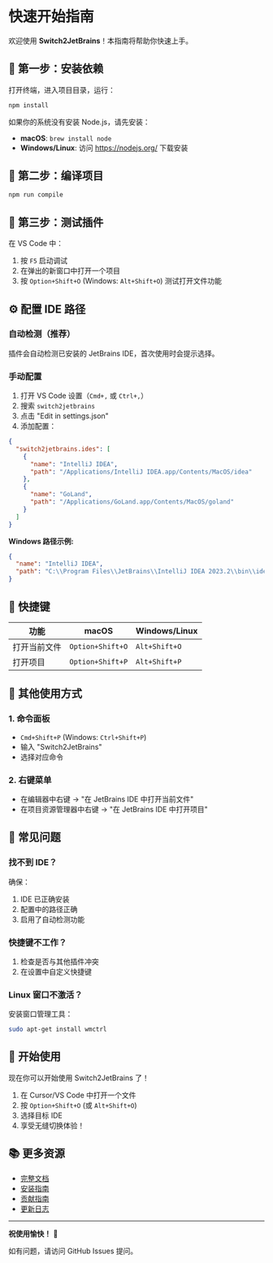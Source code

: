 # 快速开始指南

欢迎使用 **Switch2JetBrains**！本指南将帮助你快速上手。

## 🎯 第一步：安装依赖

打开终端，进入项目目录，运行：

```bash
npm install
```

如果你的系统没有安装 Node.js，请先安装：
- **macOS**: `brew install node`
- **Windows/Linux**: 访问 https://nodejs.org/ 下载安装

## 🔨 第二步：编译项目

```bash
npm run compile
```

## 🧪 第三步：测试插件

在 VS Code 中：

1. 按 `F5` 启动调试
2. 在弹出的新窗口中打开一个项目
3. 按 `Option+Shift+O` (Windows: `Alt+Shift+O`) 测试打开文件功能

## ⚙️ 配置 IDE 路径

### 自动检测（推荐）

插件会自动检测已安装的 JetBrains IDE，首次使用时会提示选择。

### 手动配置

1. 打开 VS Code 设置（`Cmd+,` 或 `Ctrl+,`）
2. 搜索 `switch2jetbrains`
3. 点击 "Edit in settings.json"
4. 添加配置：

```json
{
  "switch2jetbrains.ides": [
    {
      "name": "IntelliJ IDEA",
      "path": "/Applications/IntelliJ IDEA.app/Contents/MacOS/idea"
    },
    {
      "name": "GoLand",
      "path": "/Applications/GoLand.app/Contents/MacOS/goland"
    }
  ]
}
```

**Windows 路径示例:**
```json
{
  "name": "IntelliJ IDEA",
  "path": "C:\\Program Files\\JetBrains\\IntelliJ IDEA 2023.2\\bin\\idea64.exe"
}
```

## 🎹 快捷键

| 功能 | macOS | Windows/Linux |
|------|-------|---------------|
| 打开当前文件 | `Option+Shift+O` | `Alt+Shift+O` |
| 打开项目 | `Option+Shift+P` | `Alt+Shift+P` |

## 📖 其他使用方式

### 1. 命令面板

- `Cmd+Shift+P` (Windows: `Ctrl+Shift+P`)
- 输入 "Switch2JetBrains"
- 选择对应命令

### 2. 右键菜单

- 在编辑器中右键 → "在 JetBrains IDE 中打开当前文件"
- 在项目资源管理器中右键 → "在 JetBrains IDE 中打开项目"

## 🔧 常见问题

### 找不到 IDE？

确保：
1. IDE 已正确安装
2. 配置中的路径正确
3. 启用了自动检测功能

### 快捷键不工作？

1. 检查是否与其他插件冲突
2. 在设置中自定义快捷键

### Linux 窗口不激活？

安装窗口管理工具：
```bash
sudo apt-get install wmctrl
```

## 🚀 开始使用

现在你可以开始使用 Switch2JetBrains 了！

1. 在 Cursor/VS Code 中打开一个文件
2. 按 `Option+Shift+O` (或 `Alt+Shift+O`)
3. 选择目标 IDE
4. 享受无缝切换体验！

## 📚 更多资源

- [完整文档](./README_zh.md)
- [安装指南](./INSTALL.md)
- [贡献指南](./CONTRIBUTING.md)
- [更新日志](./CHANGELOG.md)

---

**祝使用愉快！** 🎉

如有问题，请访问 GitHub Issues 提问。
